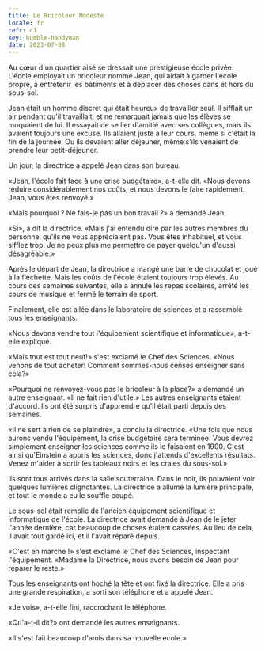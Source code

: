 ```yaml
---
title: Le Bricoleur Modeste
locale: fr
cefr: c1
key: humble-handyman
date: 2023-07-08
---
```


Au cœur d'un quartier aisé se dressait une prestigieuse école privée. L'école employait un bricoleur nommé Jean, qui aidait à garder l'école propre, à entretenir les bâtiments et à déplacer des choses dans et hors du sous-sol.

Jean était un homme discret qui était heureux de travailler seul. Il sifflait un air pendant qu'il travaillait, et ne remarquait jamais que les élèves se moquaient de lui. Il essayait de se lier d'amitié avec ses collègues, mais ils avaient toujours une excuse. Ils allaient juste à leur cours, même si c'était la fin de la journée. Ou ils devaient aller déjeuner, même s'ils venaient de prendre leur petit-déjeuner.

Un jour, la directrice a appelé Jean dans son bureau.

«Jean, l'école fait face à une crise budgétaire», a-t-elle dit. «Nous devons réduire considérablement nos coûts, et nous devons le faire rapidement. Jean, vous êtes renvoyé.»

«Mais pourquoi ? Ne fais-je pas un bon travail ?» a demandé Jean.

«Si», a dit la directrice. «Mais j'ai entendu dire par les autres membres du personnel qu'ils ne vous appréciaient pas. Vous êtes inhabituel, et vous sifflez trop. Je ne peux plus me permettre de payer quelqu'un d'aussi désagréable.»

Après le départ de Jean, la directrice a mangé une barre de chocolat et joué à la fléchette. Mais les coûts de l'école étaient toujours trop élevés. Au cours des semaines suivantes, elle a annulé les repas scolaires, arrêté les cours de musique et fermé le terrain de sport.

Finalement, elle est allée dans le laboratoire de sciences et a rassemblé tous les enseignants.

«Nous devons vendre tout l'équipement scientifique et informatique», a-t-elle expliqué.

«Mais tout est tout neuf!» s'est exclamé le Chef des Sciences. «Nous venons de tout acheter! Comment sommes-nous censés enseigner sans cela?»

«Pourquoi ne renvoyez-vous pas le bricoleur à la place?» a demandé un autre enseignant. «Il ne fait rien d'utile.» Les autres enseignants étaient d'accord. Ils ont été surpris d'apprendre qu'il était parti depuis des semaines.

«Il ne sert à rien de se plaindre», a conclu la directrice. «Une fois que nous aurons vendu l'équipement, la crise budgétaire sera terminée. Vous devrez simplement enseigner les sciences comme ils le faisaient en 1900. C'est ainsi qu'Einstein a appris les sciences, donc j'attends d'excellents résultats. Venez m'aider à sortir les tableaux noirs et les craies du sous-sol.»

Ils sont tous arrivés dans la salle souterraine. Dans le noir, ils pouvaient voir quelques lumières clignotantes. La directrice a allumé la lumière principale, et tout le monde a eu le souffle coupé.

Le sous-sol était remplie de l'ancien équipement scientifique et informatique de l'école. La directrice avait demandé à Jean de le jeter l'année dernière, car beaucoup de choses étaient cassées. Au lieu de cela, il avait tout gardé ici, et il l'avait réparé depuis.

«C'est en marche !» s'est exclamé le Chef des Sciences, inspectant l'équipement. «Madame la Directrice, nous avons besoin de Jean pour réparer le reste.»

Tous les enseignants ont hoché la tête et ont fixé la directrice. Elle a pris une grande respiration, a sorti son téléphone et a appelé Jean.

«Je vois», a-t-elle fini, raccrochant le téléphone.

«Qu'a-t-il dit?» ont demandé les autres enseignants.

«Il s'est fait beaucoup d'amis dans sa nouvelle école.»